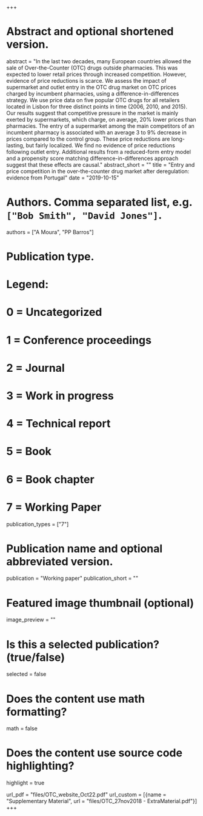 +++
# Abstract and optional shortened version.
abstract = "In the last two decades, many European countries allowed the sale of Over-the-Counter (OTC) drugs outside pharmacies. This was expected to lower retail prices through increased competition. However, evidence of price reductions is scarce. We assess the impact of supermarket and outlet entry  in the OTC drug market on OTC prices charged by incumbent pharmacies, using a difference-in-differences strategy. We use price data on five popular OTC drugs for all retailers located in Lisbon for three distinct points in time (2006, 2010, and 2015). Our results suggest that competitive pressure in the market is mainly exerted by supermarkets, which charge, on average, 20% lower prices than pharmacies. The entry of a supermarket among the main competitors of an incumbent pharmacy is associated with an average 3 to 9% decrease in prices compared to the control group. These price reductions are long-lasting, but fairly localized. We find no evidence of price reductions following outlet entry. Additional results from a reduced-form entry model and a propensity score matching difference-in-differences approach suggest that these effects are causal."
abstract_short = ""
title = "Entry and price competition in the over-the-counter drug market after deregulation: evidence from Portugal"
date = "2019-10-15"

# Authors. Comma separated list, e.g. `["Bob Smith", "David Jones"]`.
authors = ["A Moura", "PP Barros"]

# Publication type.
# Legend:
# 0 = Uncategorized
# 1 = Conference proceedings
# 2 = Journal
# 3 = Work in progress
# 4 = Technical report
# 5 = Book
# 6 = Book chapter
# 7 = Working Paper
publication_types = ["7"]

# Publication name and optional abbreviated version.
publication = "Working paper"
publication_short = ""
              
# Featured image thumbnail (optional)
image_preview = ""

# Is this a selected publication? (true/false)
selected = false

# Does the content use math formatting?
math = false

# Does the content use source code highlighting?
highlight = true

url_pdf = "files/OTC_website_Oct22.pdf" 
url_custom = [{name = "Supplementary Material", url = "files/OTC_27nov2018 - ExtraMaterial.pdf"}]
+++

